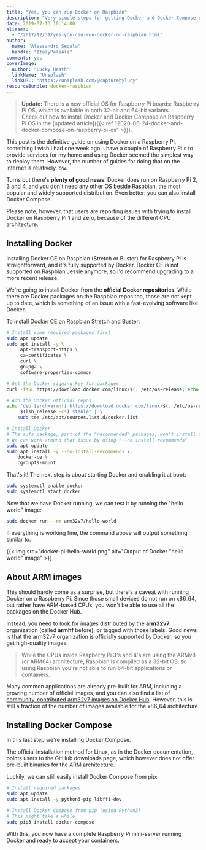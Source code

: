 ```yaml
---
title: "Yes, you can run Docker on Raspbian"
description: "Very simple steps for getting Docker and Docker Compose on Raspberry Pi 2, 3 and 4"
date: 2019-07-13 10:14:00
aliases:
  - "/2017/12/31/yes-you-can-run-docker-on-raspbian.html"
author:
  name: "Alessandro Segala"
  handle: "ItalyPaleAle"
comments: yes
coverImage:
  author: "Lucky Heath"
  linkName: "Unsplash"
  linkURL: "https://unsplash.com/@capturebylucy"
resourceBundle: docker-raspbian
---
```


> **Update:** There is a new official OS for Raspberry Pi boards: Raspberry Pi OS, which is available in both 32-bit and 64-bit variants.  
> Check out how to install Docker and Docker Compose on Raspberry Pi OS in the [updated article]({{< ref "2020-06-24-docker-and-docker-compose-on-raspberry-pi-os" >}}).

This post is the definitive guide on using Docker on a Raspberry Pi, something I wish I had one week ago. I have a couple of Raspberry Pi's to provide services for my home and using Docker seemed the simplest way to deploy them. However, the number of guides for doing that on the internet is relatively low.

Turns out there's **plenty of good news**. Docker does run on Raspberry Pi 2, 3 and 4, and you don't need any other OS beside Raspbian, the most popular and widely supported distribution. Even better: you can also install Docker Compose.

Please note, however, that users are reporting issues with trying to install Docker on Raspberry Pi 1 and Zero, because of the different CPU architecture.

## Installing Docker

Installing Docker CE on Raspbian (Stretch or Buster) for Raspberry Pi is straightforward, and it's fully supported by Docker. Docker CE is not supported on Raspbian Jessie anymore, so I'd recommend upgrading to a more recent release.

We're going to install Docker from the **official Docker repositories**. While there are Docker packages on the Raspbian repos too, those are not kept up to date, which is something of an issue with a fast-evolving software like Docker.

To install Docker CE on Raspbian Stretch and Buster:

````sh
# Install some required packages first
sudo apt update
sudo apt install -y \
     apt-transport-https \
     ca-certificates \
     curl \
     gnupg2 \
     software-properties-common

# Get the Docker signing key for packages
curl -fsSL https://download.docker.com/linux/$(. /etc/os-release; echo "$ID")/gpg | sudo apt-key add -

# Add the Docker official repos
echo "deb [arch=armhf] https://download.docker.com/linux/$(. /etc/os-release; echo "$ID") \
     $(lsb_release -cs) stable" | \
    sudo tee /etc/apt/sources.list.d/docker.list

# Install Docker
# The aufs package, part of the "recommended" packages, won't install on Buster just yet, because of missing pre-compiled kernel modules.
# We can work around that issue by using "--no-install-recommends"
sudo apt update
sudo apt install -y --no-install-recommends \
    docker-ce \
    cgroupfs-mount
````

That's it! The next step is about starting Docker and enabling it at boot:

````sh
sudo systemctl enable docker
sudo systemctl start docker
````

Now that we have Docker running, we can test it by running the "hello world" image:

````sh
sudo docker run --rm arm32v7/hello-world
````

If everything is working fine, the command above will output something similar to:

{{< img src="docker-pi-hello-world.png" alt="Output of Docker \"hello world\" image" >}}

## About ARM images

This should hardly come as a surprise, but there's a caveat with running Docker on a Raspberry Pi. Since those small devices do not run on x86_64, but rather have ARM-based CPUs, you won't be able to use all the packages on the Docker Hub.

Instead, you need to look for images distributed by the **arm32v7** organization (called **armhf** before), or tagged with those labels. Good news is that the arm32v7 organization is officially supported by Docker, so you get high-quality images.

> While the CPUs inside Raspberry Pi 3's and 4's are using the ARMv8 (or ARM64) architecture, Raspbian is compiled as a 32-bit OS, so using Raspbian you're not able to run 64-bit applications or containers.

Many common applications are already pre-built for ARM, including a growing number of official images, and you can also find a list of [community-contributed arm32v7 images on Docker Hub](https://hub.docker.com/r/arm32v7). However, this is still a fraction of the number of images available for the x86_64 architecture.

## Installing Docker Compose

In this last step we're installing Docker Compose.

The official installation method for Linux, as in the Docker documentation, points users to the GitHub downloads page, which however does not offer pre-built binaries for the ARM architecture.

Luckily, we can still easily install Docker Compose from pip:

````sh
# Install required packages
sudo apt update
sudo apt install -y python3-pip libffi-dev

# Install Docker Compose from pip (using Python3)
# This might take a while
sudo pip3 install docker-compose
````

With this, you now have a complete Raspberry Pi mini-server running Docker and ready to accept your containers.
